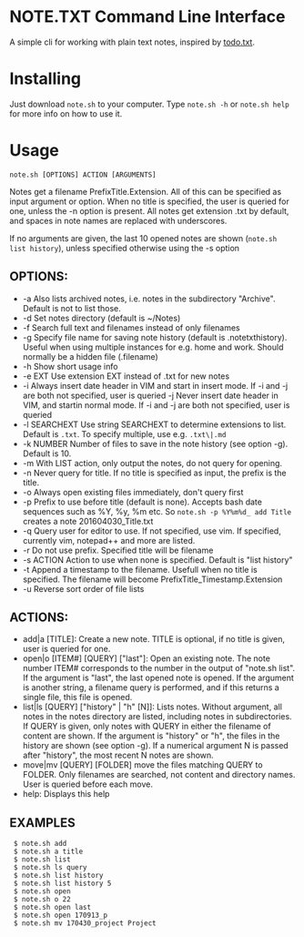 # NOTE.TXT Command Line Interface

A simple cli for working with plain text notes, inspired by [todo.txt](https://github.com/ginatrapani/todo.txt-cli/).

# Installing

Just download `note.sh` to your computer. Type `note.sh -h` or `note.sh help` for more info on how to use it. 

# Usage

    note.sh [OPTIONS] ACTION [ARGUMENTS]


Notes get a filename PrefixTitle.Extension. All of this can be specified as input argument or option. When no title
is specified, the user is queried for one, unless the -n option is present. All notes get extension .txt by default,
and spaces in note names are replaced with underscores.

If no arguments are given, the last 10 opened notes are shown (`note.sh list history`), unless specified
otherwise using the -s option

## OPTIONS:

* -a      Also lists archived notes, i.e. notes in the subdirectory "Archive". Default is not to list those.
* -d      Set notes directory (default is ~/Notes)
* -f      Search full text and filenames instead of only filenames
* -g      Specify file name for saving note history (default is .notetxthistory). Useful when using multiple instances for e.g. home and work. Should normally be a hidden file (.filename)
* -h      Show short usage info
* -e EXT  Use extension EXT instead of .txt for new notes
* -i      Always insert date header in VIM and start in insert mode. If -i and -j are both not specified, user is queried
  -j      Never insert date header in VIM, and startin normal mode. If -i and -j are both not specified, user is queried
* -l SEARCHEXT Use string SEARCHEXT to determine extensions to list. Default is `.txt`. To specify multiple, use e.g. `.txt\|.md`
* -k NUMBER Number of files to save in the note history (see option -g). Default is 10.
* -m      With LIST action, only output the notes, do not query for opening.
* -n      Never query for title. If no title is specified as input, the prefix is the title.
* -o      Always open existing files immediately, don't query first
* -p      Prefix to use before title  (default is none). Accepts bash date sequences such as %Y, %y, %m etc. So `note.sh -p %Y%m%d_ add Title` creates a note 201604030_Title.txt
* -q      Query user for editor to use. If not specified, use vim. If specified, currently vim, notepad++ and more are listed. 
* -r      Do not use prefix. Specified title will be filename
* -s ACTION  Action to use when none is specified. Default is "list history"
* -t      Append a timestamp to the filename. Usefull when no title is specified. The filename will become PrefixTitle_Timestamp.Extension
* -u      Reverse sort order of file lists

## ACTIONS:

* add|a [TITLE]:
  Create a new note. TITLE is optional, if no title is given, user is queried for one.
* open|o [ITEM#] [QUERY] ["last"]: Open an existing note. The note number ITEM# corresponds to the number in the output of "note.sh list". If the argument is "last", the last opened note is opened. If the argument is another string, 
  a filename query is performed, and if this returns a single file, this file is opened.
* list|ls [QUERY] ["history" | "h" [N]]: Lists notes. Without argument, all notes in the notes directory are listed, including notes in subdirectories. If QUERY is given, only notes with QUERY in either the filename of content are shown. If the argument is "history" or "h", the files in the history are shown (see option -g). If a numerical argument N is passed after "history", the most recent N notes are shown.
* move|mv [QUERY] [FOLDER] move the files matching QUERY to FOLDER. Only filenames are searched, not content and directory names. User is queried before each move.
* help: Displays this help

## EXAMPLES

     $ note.sh add
     $ note.sh a title
     $ note.sh list
     $ note.sh ls query
     $ note.sh list history
     $ note.sh list history 5
     $ note.sh open
     $ note.sh o 22
     $ note.sh open last
     $ note.sh open 170913_p
     $ note.sh mv 170430_project Project
